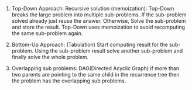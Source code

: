 1. Top-Down Approach: Recursive solution (memoization):
   Top-Down breaks the large problem into multiple sub-problems. If the sub-problem solved already just reuse the
   answer. Otherwise, Solve the sub-problem and store the result. Top-Down uses memoization to avoid recomputing the
   same sub-problem again.

2. Bottom-Up Approach: (Tabulation)
   Start computing result for the sub-problem. Using the sub-problem result solve another sub-problem and finally solve
   the whole problem.

3. Overlapping sub problems: DAG(Directed Acyclic Graph) if more than two parents are pointing to the same child in the
   recurrence tree then the problem has the overlapping sub problems.
